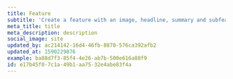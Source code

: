 ```yaml
---
title: Feature
subtitle: 'Create a feature with an image, headline, summary and subfeatures.'
meta_title: title
meta_description: description
social_image: site
updated_by: ac214142-16d4-46fb-8870-576ca392afb2
updated_at: 1590229876
example: ba88d7f3-85f4-4e26-ab7b-500e616a88f9
id: e17b45f0-7c1a-49b1-aa75-32e4abe83f4a
---
```

